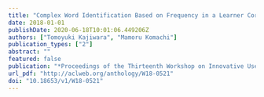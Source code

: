 ```yaml
---
title: "Complex Word Identification Based on Frequency in a Learner Corpus"
date: 2018-01-01
publishDate: 2020-06-18T10:01:06.449206Z
authors: ["Tomoyuki Kajiwara", "Mamoru Komachi"]
publication_types: ["2"]
abstract: ""
featured: false
publication: "*Proceedings of the Thirteenth Workshop on Innovative Use of NLP for Building Educational Applications*"
url_pdf: "http://aclweb.org/anthology/W18-0521"
doi: "10.18653/v1/W18-0521"
---
```


